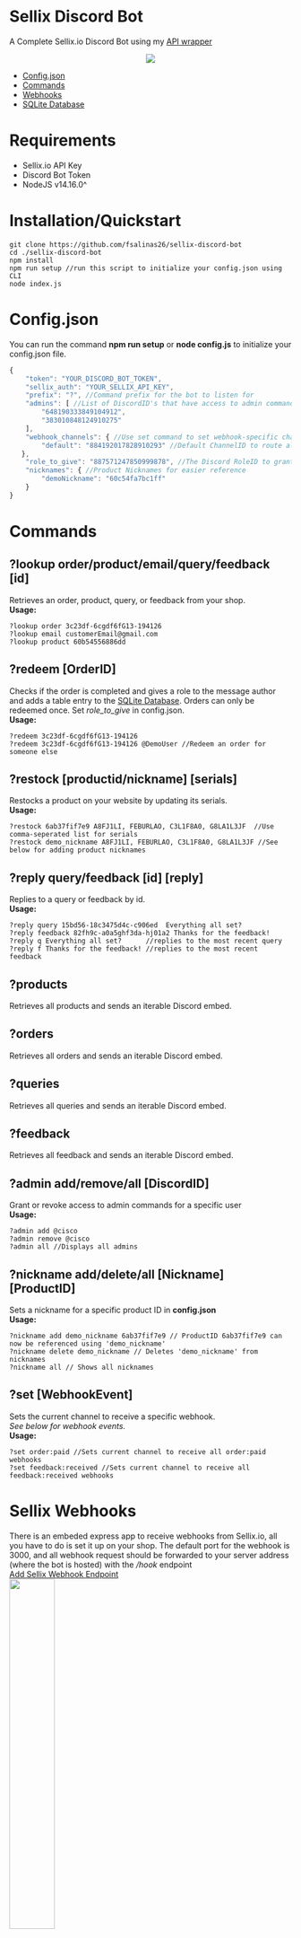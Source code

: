 # Sellix Discord Bot
A Complete Sellix.io Discord Bot using my [API wrapper](https://github.com/fsalinas26/sellix-api-wrapper)  
<p align="center">
  <img src="https://i.gyazo.com/0943bf2926d9221f493fe2b6785080f6.png">
</p>

* [Config.json](https://github.com/fsalinas26/sellix-discord-bot#config.json)
* [Commands](https://github.com/fsalinas26/sellix-discord-bot#commands)
* [Webhooks](https://github.com/fsalinas26/sellix-discord-bot#sellix-webhooks)
* [SQLite Database](https://github.com/fsalinas26/sellix-discord-bot#sqlite-database)

# Requirements
* Sellix.io API Key
* Discord Bot Token
* NodeJS v14.16.0^


# Installation/Quickstart
```
git clone https://github.com/fsalinas26/sellix-discord-bot  
cd ./sellix-discord-bot  
npm install  
npm run setup //run this script to initialize your config.json using CLI  
node index.js  
```

# Config.json  
You can run the command **npm run setup** or **node config.js** to initialize your config.json file.  
```js
{
 	"token": "YOUR_DISCORD_BOT_TOKEN",
 	"sellix_auth": "YOUR_SELLIX_API_KEY",
 	"prefix": "?", //Command prefix for the bot to listen for
 	"admins": [ //List of DiscordID's that have access to admin commands
 	 	"648190333849104912",
 	 	"383010848124910275"
 	],
 	"webhook_channels": { //Use set command to set webhook-specific channels
 	 	"default": "884192017828910293" //Default ChannelID to route all webhook events
   },
 	"role_to_give": "887571247850999878", //The Discord RoleID to grant users when they redeem a completed order.
 	"nicknames": { //Product Nicknames for easier reference
 	 	"demoNickname": "60c54fa7bc1ff"
 	}
}
```


# Commands

## ?lookup order/product/email/query/feedback [id]
Retrieves an order, product, query, or feedback from your shop.  
**Usage:**  
```
?lookup order 3c23df-6cgdf6fG13-194126  
?lookup email customerEmail@gmail.com  
?lookup product 60b54556886dd  
```

## ?redeem [OrderID]
Checks if the order is completed and gives a role to the message author and adds a table entry to the [SQLite Database](https://github.com/fsalinas26/sellix-discord-bot#sqlite-database). Orders can only be redeemed once. Set *role_to_give* in config.json.  
**Usage:**  
```
?redeem 3c23df-6cgdf6fG13-194126
?redeem 3c23df-6cgdf6fG13-194126 @DemoUser //Redeem an order for someone else
```

## ?restock [productid/nickname] [serials]
Restocks a product on your website by updating its serials.  
**Usage:**  
```
?restock 6ab37fif7e9 A8FJ1LI, FEBURLAO, C3L1F8A0, G8LA1L3JF  //Use comma-seperated list for serials  
?restock demo_nickname A8FJ1LI, FEBURLAO, C3L1F8A0, G8LA1L3JF //See below for adding product nicknames
```


## ?reply query/feedback [id] [reply] 
Replies to a query or feedback by id.  
**Usage:**
```
?reply query 15bd56-18c3475d4c-c906ed  Everything all set?
?reply feedback 82fh9c-a0a5ghf3da-hj01a2 Thanks for the feedback!
?reply q Everything all set?      //replies to the most recent query
?reply f Thanks for the feedback! //replies to the most recent feedback
```

## ?products  
Retrieves all products and sends an iterable Discord embed.

## ?orders  
Retrieves all orders and sends an iterable Discord embed.  

## ?queries  
Retrieves all queries and sends an iterable Discord embed.

## ?feedback  
Retrieves all feedback and sends an iterable Discord embed.

## ?admin add/remove/all [DiscordID]
Grant or revoke access to admin commands for a specific user  
**Usage:**  
```
?admin add @cisco
?admin remove @cisco
?admin all //Displays all admins
```

## ?nickname add/delete/all [Nickname] [ProductID] 
Sets a nickname for a specific product ID in **config.json**  
**Usage:**
```
?nickname add demo_nickname 6ab37fif7e9 // ProductID 6ab37fif7e9 can now be referenced using 'demo_nickname'
?nickname delete demo_nickname // Deletes 'demo_nickname' from nicknames
?nickname all // Shows all nicknames
```

## ?set [WebhookEvent]  
Sets the current channel to receive a specific webhook.  
*See below for webhook events.*  
**Usage:**
```
?set order:paid //Sets current channel to receive all order:paid webhooks
?set feedback:received //Sets current channel to receive all feedback:received webhooks
```


# Sellix Webhooks  
There is an embeded express app to receive webhooks from Sellix.io, all you have to do is set it up on your shop. The default port for the webhook is 3000, and all webhook request should be forwarded to your server address (where the bot is hosted) with the */hook* endpoint  
[Add Sellix Webhook Endpoint](https://dashboard.sellix.io/developer/webhooks/all)  
<img width="40%" height="40%" src="https://i.gyazo.com/b73509330ed011f94e1a03e9be34902e.png">

Current supported webhook events are **order:paid**, **feedback:received**, **query:created**, **query:replied**, **product:stock**, **order:disputed**  
[See here for more info on Sellix Webhooks](https://developers.sellix.io/documentation#webhooks)  

# Database
When an OrderID is [redeemed](https://github.com/fsalinas26/sellix-discord-bot#redeem-orderid), the user will be given the role specified in config.json (*role_to_give*). A new table entry will also be inserted into the SQLite Database containing the OrderID, DiscordID, Date Redeemed, and Expiry Date. *The Expiry Date is by default set to 30 days from when the invoice was redeemed.* However, you can manually set a users expiry date using the *?database expire* command below.  
## ?database find/remove/set/expire/refresh/all [DiscordID/OrderID]  
**Usage**  
```
?database find @cisco //Find a table entry by DiscordID 
?database find 3c23df-6cgdf6fG13-194126 //Find a table entry by OrderID
?database remove 3c23df-6cgdf6fG13-194126 //Removes table entry from database by OrderID
?database all //Displays All Table Entries
?database refresh //Remove roles from all expired database entries
?database expire @cisco 15//Sets expiry date for table entry to 15 days from current day.
```

